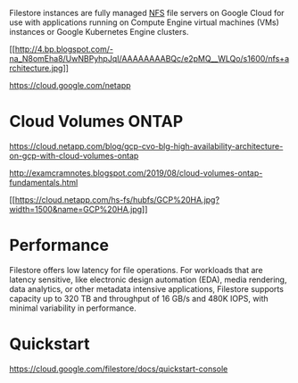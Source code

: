 Filestore instances are fully managed [NFS](https://en.wikipedia.org/wiki/Network_File_System) file servers on Google Cloud for use with applications running on Compute Engine virtual machines (VMs) instances or Google Kubernetes Engine clusters.

[[http://4.bp.blogspot.com/-na_N8omEha8/UwNBPyhpJqI/AAAAAAAABQc/e2pMQ__WLQo/s1600/nfs+architecture.jpg]]

https://cloud.google.com/netapp

# Cloud Volumes ONTAP 

https://cloud.netapp.com/blog/gcp-cvo-blg-high-availability-architecture-on-gcp-with-cloud-volumes-ontap

http://examcramnotes.blogspot.com/2019/08/cloud-volumes-ontap-fundamentals.html

[[https://cloud.netapp.com/hs-fs/hubfs/GCP%20HA.jpg?width=1500&name=GCP%20HA.jpg]]

# Performance

Filestore offers low latency for file operations. For workloads that are latency sensitive, like electronic design automation (EDA), media rendering, data analytics, or other metadata intensive applications, Filestore supports capacity up to 320 TB and throughput of 16 GB/s and 480K IOPS, with minimal variability in performance.

# Quickstart

https://cloud.google.com/filestore/docs/quickstart-console


